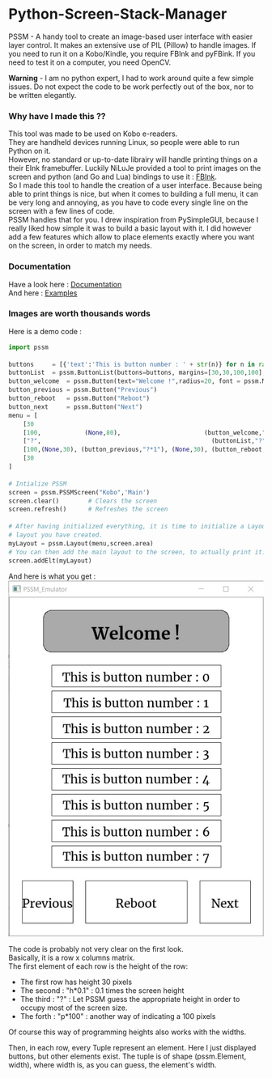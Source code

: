 # Python-Screen-Stack-Manager
PSSM - A handy tool to create an image-based user interface with easier layer control.
It makes an extensive use of PIL (Pillow) to handle images.
If you need to run it on a Kobo/Kindle, you require FBInk and pyFBink.
If you need to test it on a computer, you need OpenCV.

**Warning** - I am no python expert, I had to work around quite a few simple issues. Do not expect the code to be work perfectly out of the box, nor to be written elegantly.

### Why have I made this ??
This tool was made to be used on Kobo e-readers.  
They are handheld devices running Linux, so people were able to run Python on it.   
However, no standard or up-to-date librairy will handle printing things on a their EInk framebuffer. Luckily NiLuJe provided a tool to print images on the screen and python (and Go and Lua) bindings to use it : [FBInk](https://github.com/NiLuJe/FBInk).  
So I made this tool to handle the creation of a user interface. Because being able to print things is nice, but when it comes to building a full menu, it can be very long and annoying, as you have to code every single line on the screen with a few lines of code.  
PSSM handles that for you. I drew inspiration from PySimpleGUI, because I really liked how simple it was to build a basic layout with it. I did however add a few features which allow to place elements exactly where you want on the screen, in order to match my needs.  


### Documentation
Have a look here :
[Documentation](https://mavireck.github.io/Python-Screen-Stack-Manager/index.html)  
And here :
[Examples](https://mavireck.github.io/Python-Screen-Stack-Manager/examples/index.html)

### Images are worth thousands words
Here is a demo code :
```Python
import pssm

buttons     = [{'text':'This is button number : ' + str(n)} for n in range(8)]
buttonList  = pssm.ButtonList(buttons=buttons, margins=[30,30,100,100], spacing=10)
button_welcome  = pssm.Button(text="Welcome !",radius=20, font = pssm.Merri_bold, font_size = "h*0.05", background_color="gray10")
button_previous = pssm.Button("Previous")
button_reboot   = pssm.Button("Reboot")
button_next     = pssm.Button("Next")
menu = [
    [30                                                                                                             ],
    [100,            (None,80),                       (button_welcome,"?"),                    (None,80)            ],
    ["?",                                               (buttonList,"?")                                            ],
    [100,(None,30), (button_previous,"?*1"), (None,30), (button_reboot,"?*2"), (None,30), (button_next,"?*1"), (None,30)  ],
    [30                                                                                                             ]
]

# Intialize PSSM
screen = pssm.PSSMScreen("Kobo",'Main')
screen.clear()        # Clears the screen
screen.refresh()      # Refreshes the screen

# After having initialized everything, it is time to initialize a Layout Element based on the
# layout you have created.
myLayout = pssm.Layout(menu,screen.area)
# You can then add the main layout to the screen, to actually print it.
screen.addElt(myLayout)
```
And here is what you get :
![Demo3](examples/screenshot-demo3.jpg)

The code is probably not very clear on the first look.  
Basically, it is a row x columns matrix.  
The first element of each row is the height of the row:  
- The first row has height 30 pixels
- The second : "h*0.1" :  0.1 times the screen height
- The third : "?" : Let PSSM guess the appropriate height in order to occupy most of the screen size.
- The forth : "p*100" : another way of indicating a 100 pixels

Of course this way of programming heights also works with the widths.  

Then, in each row, every Tuple represent an element. Here I just displayed buttons, but other elements exist. The tuple is of shape (pssm.Element, width), where width is, as you can guess, the element's width.
